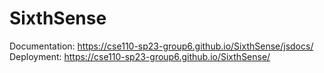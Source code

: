 # SixthSense

Documentation: https://cse110-sp23-group6.github.io/SixthSense/jsdocs/
Deployment: https://cse110-sp23-group6.github.io/SixthSense/